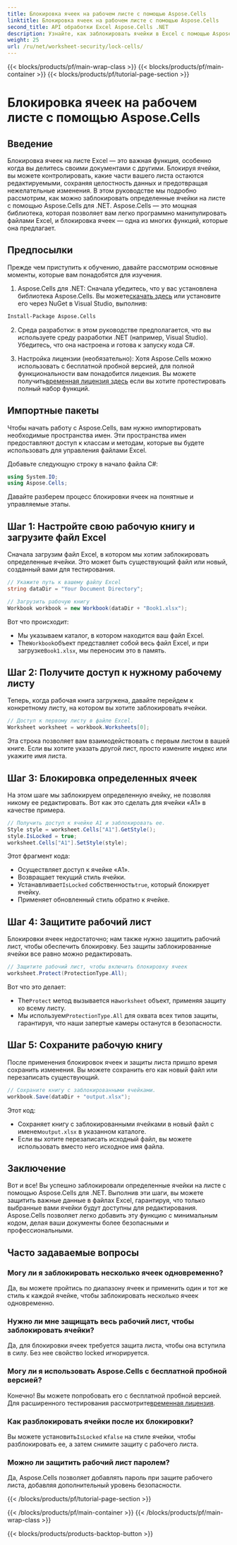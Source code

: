 ```yaml
---
title: Блокировка ячеек на рабочем листе с помощью Aspose.Cells
linktitle: Блокировка ячеек на рабочем листе с помощью Aspose.Cells
second_title: API обработки Excel Aspose.Cells .NET
description: Узнайте, как заблокировать ячейки в Excel с помощью Aspose.Cells для .NET с помощью этого пошагового руководства. Защитите свои данные с помощью подробных примеров кода и простых инструкций.
weight: 25
url: /ru/net/worksheet-security/lock-cells/
---
```


{{< blocks/products/pf/main-wrap-class >}}
{{< blocks/products/pf/main-container >}}
{{< blocks/products/pf/tutorial-page-section >}}

# Блокировка ячеек на рабочем листе с помощью Aspose.Cells

## Введение
Блокировка ячеек на листе Excel — это важная функция, особенно когда вы делитесь своими документами с другими. Блокируя ячейки, вы можете контролировать, какие части вашего листа остаются редактируемыми, сохраняя целостность данных и предотвращая нежелательные изменения. В этом руководстве мы подробно рассмотрим, как можно заблокировать определенные ячейки на листе с помощью Aspose.Cells для .NET. Aspose.Cells — это мощная библиотека, которая позволяет вам легко программно манипулировать файлами Excel, и блокировка ячеек — одна из многих функций, которые она предлагает.

## Предпосылки

Прежде чем приступить к обучению, давайте рассмотрим основные моменты, которые вам понадобятся для изучения.

1.  Aspose.Cells для .NET: Сначала убедитесь, что у вас установлена библиотека Aspose.Cells. Вы можете[скачать здесь](https://releases.aspose.com/cells/net/) или установите его через NuGet в Visual Studio, выполнив:

```bash
Install-Package Aspose.Cells
```

2. Среда разработки: в этом руководстве предполагается, что вы используете среду разработки .NET (например, Visual Studio). Убедитесь, что она настроена и готова к запуску кода C#.

3.  Настройка лицензии (необязательно): Хотя Aspose.Cells можно использовать с бесплатной пробной версией, для полной функциональности вам понадобится лицензия. Вы можете получить[временная лицензия здесь](https://purchase.aspose.com/temporary-license/) если вы хотите протестировать полный набор функций.


## Импортные пакеты

Чтобы начать работу с Aspose.Cells, вам нужно импортировать необходимые пространства имен. Эти пространства имен предоставляют доступ к классам и методам, которые вы будете использовать для управления файлами Excel.

Добавьте следующую строку в начало файла C#:

```csharp
using System.IO;
using Aspose.Cells;
```

Давайте разберем процесс блокировки ячеек на понятные и управляемые этапы.

## Шаг 1: Настройте свою рабочую книгу и загрузите файл Excel

Сначала загрузим файл Excel, в котором мы хотим заблокировать определенные ячейки. Это может быть существующий файл или новый, созданный вами для тестирования.

```csharp
// Укажите путь к вашему файлу Excel
string dataDir = "Your Document Directory";

// Загрузить рабочую книгу
Workbook workbook = new Workbook(dataDir + "Book1.xlsx");
```

Вот что происходит:
- Мы указываем каталог, в котором находится ваш файл Excel.
-  The`Workbook`объект представляет собой весь файл Excel, и при загрузке`Book1.xlsx`, мы переносим это в память.

## Шаг 2: Получите доступ к нужному рабочему листу

Теперь, когда рабочая книга загружена, давайте перейдем к конкретному листу, на котором вы хотите заблокировать ячейки.

```csharp
// Доступ к первому листу в файле Excel.
Worksheet worksheet = workbook.Worksheets[0];
```

Эта строка позволяет вам взаимодействовать с первым листом в вашей книге. Если вы хотите указать другой лист, просто измените индекс или укажите имя листа.

## Шаг 3: Блокировка определенных ячеек

На этом шаге мы заблокируем определенную ячейку, не позволяя никому ее редактировать. Вот как это сделать для ячейки «A1» в качестве примера.

```csharp
// Получить доступ к ячейке A1 и заблокировать ее.
Style style = worksheet.Cells["A1"].GetStyle();
style.IsLocked = true;
worksheet.Cells["A1"].SetStyle(style);
```

Этот фрагмент кода:
- Осуществляет доступ к ячейке «A1».
- Возвращает текущий стиль ячейки.
-  Устанавливает`IsLocked` собственность`true`, который блокирует ячейку.
- Применяет обновленный стиль обратно к ячейке.

## Шаг 4: Защитите рабочий лист

Блокировки ячеек недостаточно; нам также нужно защитить рабочий лист, чтобы обеспечить блокировку. Без защиты заблокированные ячейки все равно можно редактировать.

```csharp
// Защитите рабочий лист, чтобы включить блокировку ячеек
worksheet.Protect(ProtectionType.All);
```

Вот что это делает:
-  The`Protect` метод вызывается на`worksheet` объект, применяя защиту ко всему листу.
-  Мы используем`ProtectionType.All` для охвата всех типов защиты, гарантируя, что наши запертые камеры останутся в безопасности.

## Шаг 5: Сохраните рабочую книгу

После применения блокировок ячеек и защиты листа пришло время сохранить изменения. Вы можете сохранить его как новый файл или перезаписать существующий.

```csharp
// Сохраните книгу с заблокированными ячейками.
workbook.Save(dataDir + "output.xlsx");
```

Этот код:
-  Сохраняет книгу с заблокированными ячейками в новый файл с именем`output.xlsx` в указанном каталоге.
- Если вы хотите перезаписать исходный файл, вы можете использовать вместо него исходное имя файла.


## Заключение

Вот и все! Вы успешно заблокировали определенные ячейки на листе с помощью Aspose.Cells для .NET. Выполнив эти шаги, вы можете защитить важные данные в файлах Excel, гарантируя, что только выбранные вами ячейки будут доступны для редактирования. Aspose.Cells позволяет легко добавить эту функцию с минимальным кодом, делая ваши документы более безопасными и профессиональными.


## Часто задаваемые вопросы

### Могу ли я заблокировать несколько ячеек одновременно?
Да, вы можете пройтись по диапазону ячеек и применить один и тот же стиль к каждой ячейке, чтобы заблокировать несколько ячеек одновременно.

### Нужно ли мне защищать весь рабочий лист, чтобы заблокировать ячейки?
Да, для блокировки ячеек требуется защита листа, чтобы она вступила в силу. Без нее свойство locked игнорируется.

### Могу ли я использовать Aspose.Cells с бесплатной пробной версией?
 Конечно! Вы можете попробовать его с бесплатной пробной версией. Для расширенного тестирования рассмотрите[временная лицензия](https://purchase.aspose.com/temporary-license/).

### Как разблокировать ячейки после их блокировки?
 Вы можете установить`IsLocked` к`false` на стиле ячейки, чтобы разблокировать ее, а затем снимите защиту с рабочего листа.

### Можно ли защитить рабочий лист паролем?
Да, Aspose.Cells позволяет добавлять пароль при защите рабочего листа, добавляя дополнительный уровень безопасности.

{{< /blocks/products/pf/tutorial-page-section >}}

{{< /blocks/products/pf/main-container >}}
{{< /blocks/products/pf/main-wrap-class >}}

{{< blocks/products/products-backtop-button >}}
